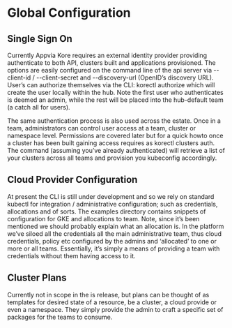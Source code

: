 # Global Configuration
## Single Sign On

Currently Appvia Kore requires an external identity provider providing authenticate to both API, clusters built and applications provisioned. The options are easily configured on the command line of the api server via --client-id / --client-secret  and --discovery-url (OpenID’s discovery URL). User’s can authorize themselves via the CLI: korectl authorize which will create the user locally within the hub. Note the first user who authenticates is deemed an admin, while the rest will be placed into the hub-default team (a catch all for users).

The same authentication process is also used across the estate. Once in a team, administrators can control user access at a team, cluster or namespace level. Permissions are covered later but for a quick howto once a cluster has been built gaining access requires as korectl clusters auth. The command (assuming you’ve already authenticated) will retrieve a list of your clusters across all teams and provision you kubeconfig accordingly.


## Cloud Provider Configuration

At present the CLI is still under development and so we rely on standard kubectl for integration / administrative configuration; such as credentials, allocations and of sorts. The examples directory contains snippets of configuration for GKE and allocations to team. Note, since it’s been mentioned we should probably explain what an allocation is. In the platform we’ve siloed all the credentials all the main administrative team, thus cloud credentials, policy etc configured by the admins and ‘allocated’ to one or more or all teams. Essentially, it’s simply a means of providing a team with credentials without them having access to it. 

## Cluster Plans

Currently not in scope in the is release, but plans can be thought of as templates for desired state of a resource, be a cluster, a cloud provide or even a namespace. They simply provide the admin to craft a specific set of packages for the teams to consume.

